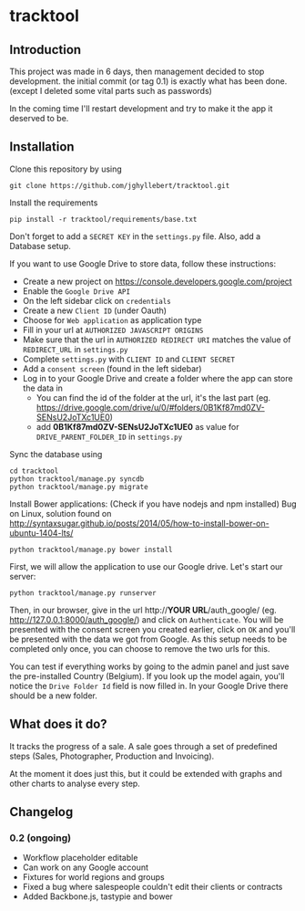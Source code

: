 tracktool
=========

Introduction
------------

This project was made in 6 days, then management decided to stop development.
the initial commit (or tag 0.1) is exactly what has been done. (except I deleted some vital parts such as passwords)

In the coming time I'll restart development and try to make it the app it deserved to be.


Installation
------------

Clone this repository by using

    git clone https://github.com/jghyllebert/tracktool.git

Install the requirements

    pip install -r tracktool/requirements/base.txt

Don't forget to add a ``SECRET KEY`` in the ``settings.py`` file. Also, add a Database setup.

If you want to use Google Drive to store data, follow these instructions:

* Create a new project on https://console.developers.google.com/project
* Enable the ``Google Drive API``
* On the left sidebar click on ``credentials``
* Create a new ``Client ID`` (under Oauth)
* Choose for ``Web application`` as application type
* Fill in your url at ``AUTHORIZED JAVASCRIPT ORIGINS``
* Make sure that the url in ``AUTHORIZED REDIRECT URI`` matches the value of ``REDIRECT_URL`` in ``settings.py``
* Complete ``settings.py`` with ``CLIENT ID`` and ``CLIENT SECRET``
* Add a ``consent screen`` (found in the left sidebar)
* Log in to your Google Drive and create a folder where the app can store the data in
    * You can find the id of the folder at the url, it's the last part (eg. https://drive.google.com/drive/u/0/#folders/0B1Kf87md0ZV-SENsU2JoTXc1UE0)
    * add **0B1Kf87md0ZV-SENsU2JoTXc1UE0** as value for ``DRIVE_PARENT_FOLDER_ID`` in ``settings.py``

Sync the database using

    cd tracktool
    python tracktool/manage.py syncdb
    python tracktool/manage.py migrate

Install Bower applications: (Check if you have nodejs and npm installed)
Bug on Linux, solution found on http://syntaxsugar.github.io/posts/2014/05/how-to-install-bower-on-ubuntu-1404-lts/

    python tracktool/manage.py bower install

First, we will allow the application to use our Google drive. Let's start our server:

    python tracktool/manage.py runserver

Then, in our browser, give in the url http://__YOUR URL__/auth_google/ (eg. http://127.0.0.1:8000/auth_google/) and click on ``Authenticate``.
You will be presented with the consent screen you created earlier, click on ``OK`` and you'll be presented with the data we got from Google.
As this setup needs to be completed only once, you can choose to remove the two urls for this.

You can test if everything works by going to the admin panel and just save the pre-installed Country (Belgium).
If you look up the model again, you'll notice the ``Drive Folder Id`` field is now filled in. In your Google Drive there should be a new folder.


What does it do?
----------------

It tracks the progress of a sale. A sale goes through a set of predefined steps (Sales, Photographer, Production and Invoicing).

At the moment it does just this, but it could be extended with graphs and other charts to analyse every step.


Changelog
---------
### 0.2 (ongoing)

* Workflow placeholder editable
* Can work on any Google account
* Fixtures for world regions and groups
* Fixed a bug where salespeople couldn't edit their clients or contracts
* Added Backbone.js, tastypie and bower
